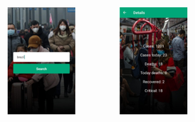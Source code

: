 <div style="display: flex; justify-content: space-around;">
  <img alt="home" src=".readme/bg_home.jpeg" width="30%">
  <img alt="details" src=".readme/bg_details.jpeg" width="30%">
</div>
